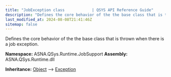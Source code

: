 ```yaml
---
title: "JobException class            | QSYS API Reference Guide"
description: "Defines the core behavior of the the base class that is thrown when there is a job exception. "
last_modified_at: 2024-08-08T21:41:46Z
sitemap: false
---
```


Defines the core behavior of the the base class that is thrown when there is a job exception.

**Namespace:** ASNA.QSys.Runtime.JobSupport
**Assembly:** ASNA.QSys.Runtime.dll

**Inheritance:** [Object](https://docs.microsoft.com/en-us/dotnet/api/system.object) --> [Exception](https://docs.microsoft.com/en-us/dotnet/api/system.exception)
<br>
<br>
